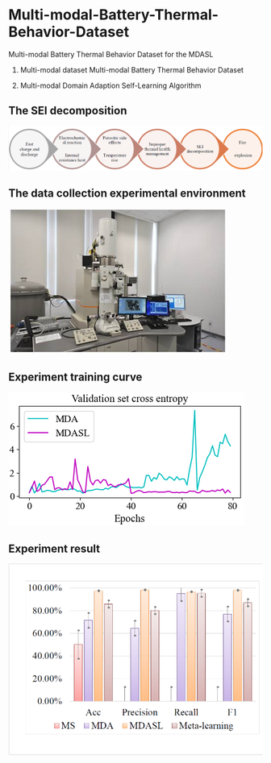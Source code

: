 # Multi-modal-Battery-Thermal-Behavior-Dataset
Multi-modal Battery Thermal Behavior Dataset for the MDASL

1. Multi-modal dataset
Multi-modal Battery Thermal Behavior Dataset

2. Multi-modal Domain Adaption Self-Learning Algorithm

## The SEI decomposition
![image](https://github.com/eeyd/Multi-modal-Battery-Thermal-Behavior-Dataset/blob/main/figure/Figure1.png)

## The data collection experimental environment
![image](https://github.com/eeyd/Multi-modal-Battery-Thermal-Behavior-Dataset/blob/main/figure/Figure3.png)

## Experiment training curve
![image](https://github.com/eeyd/Multi-modal-Battery-Thermal-Behavior-Dataset/blob/main/figure/Figure12.png)


## Experiment result
![image](https://github.com/eeyd/Multi-modal-Battery-Thermal-Behavior-Dataset/blob/main/figure/Figure10.png)

